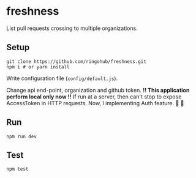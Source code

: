 # freshness
List pull requests crossing to multiple organizations.

## Setup

```
git clone https://github.com/ringohub/freshness.git
npm i # or yarn install
```

Write configuration file (`config/default.js`).

Change api end-point, organization and github token.
**!! This application perform local only now !!**
If run at a server, then can't stop to expose AccessToken in HTTP requests.
Now, I implementing Auth feature. :bow: :pray:

## Run

```
npm run dev
```

## Test

```
npm test
```
